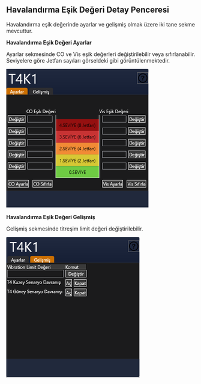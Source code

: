 ## **Havalandırma Eşik Değeri Detay Penceresi**
Havalandırma eşik değerinde ayarlar ve gelişmiş olmak üzere iki tane sekme mevcuttur.

**Havalandırma Eşik Değeri Ayarlar**

Ayarlar sekmesinde CO ve Vis eşik değerleri değiştirilebilir veya sıfırlanabilir. Seviyelere göre Jetfan sayıları görseldeki gibi görüntülenmektedir.

![1.png](/.attachments/1-457f706d-37ec-477b-a022-22ade7f2dc13.png)

**Havalandırma Eşik Değeri Gelişmiş**

Gelişmiş sekmesinde titreşim limit değeri değiştirilebilir. 

![image.png](/.attachments/image-482e8d48-ea7d-4aa6-a6d4-88d016929d90.png)
